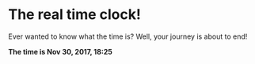 # The real time clock!

Ever wanted to know what the time is? Well, your journey is about to end!

**The time is Nov 30, 2017, 18:25**